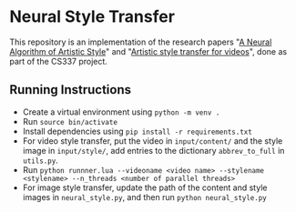 # Neural Style Transfer

This repository is an implementation of the research papers "[A Neural Algorithm of Artistic Style](https://arxiv.org/abs/1508.06576)" and "[Artistic style transfer for videos](https://arxiv.org/abs/1604.08610)", done as part of the CS337 project.

## Running Instructions

- Create a virtual environment using `python -m venv .`
- Run `source bin/activate`
- Install dependencies using `pip install -r requirements.txt`
- For video style transfer, put the video in `input/content/` and the style image in `input/style/`, add entries to the dictionary `abbrev_to_full` in `utils.py`.
- Run `python runnner.lua --videoname <video name> --stylename <stylename> --n_threads <number of parallel threads>`
- For image style transfer, update the path of the content and style images in `neural_style.py`, and then run `python neural_style.py`
